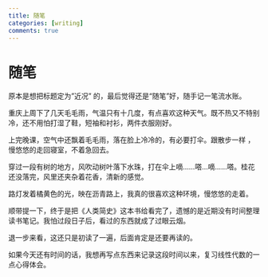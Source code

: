 ```yaml
---
title: 随笔
categories: [writing]
comments: true
---
```


# 随笔

原本是想把标题定为”近况” 的，最后觉得还是“随笔”好，随手记一笔流水账。

重庆上周下了几天毛毛雨，气温只有十几度，有点喜欢这种天气。既不热又不特别冷，还不用怕打湿了鞋，短袖和衬衫，两件衣服刚好。

上完晚课，空气中还飘着毛毛雨，落在脸上冷冷的，有必要打伞。跟散步一样 ，慢悠悠的走回寝室，不着急回去。

穿过一段有树的地方，风吹动树叶落下水珠，打在伞上嘀……嗒…嘀……嗒。桂花还没落完，风里还夹杂着花香，清新的感觉。

路灯发着橘黄色的光，映在沥青路上，我真的很喜欢这种环境，慢悠悠的走着。

顺带提一下，终于是把《人类简史》这本书给看完了，遗憾的是近期没有时间整理读书笔记。我怕过段日子后，看过的东西就成了过眼云烟。

退一步来看，这还只是初读了一遍，后面肯定是还要再读的。

如果今天还有时间的话，我想再写点东西来记录这段时间以来，复习线性代数的一点心得体会。